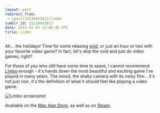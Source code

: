 ```yaml
---
layout: post
redirect_from:
 - /post/15238943813/limbo
tumblr_id: 15238943813
date: 2012-01-03 13:06:46 UTC
title: Limbo
---
```


Ah... the holidays! Time for some relaxing [void](http://www.imdb.com/title/tt1191111/), or just an hour or two with your favorite video game? In fact, let's skip the void and just do video games, right?

For those of you who still have some time to spare, I cannot recommend [Limbo](http://limbogame.org/) enough - it's hands down the most beautiful and exciting game I've played in many years. The mood, the shaky camera with its noisy film... it's not just _noir_, it's the definition of what it should feel like playing a video game.

![Limbo screenshot](http://media.tumblr.com/tumblr_lx847qPGO51qdosfj.jpg "That thing to the left is not so nice")

Available on the [Mac App Store](http://itunes.apple.com/app/limbo/id481629890?mt=12), as well as on [Steam](http://store.steampowered.com/app/48000/).
